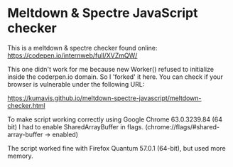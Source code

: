 # Meltdown & Spectre JavaScript checker
This is a meltdown & spectre checker found online: https://codepen.io/internweb/full/XVZmQW/

This one didn't work for me because new Worker() refused to initialize inside the coderpen.io domain.
So I 'forked' it here. You can check if your browser is vulnerable under the following URL:

https://kumavis.github.io/meltdown-spectre-javascript/meltdown-checker.html


To make script working correctly using Google Chrome 63.0.3239.84 (64 bit) I had to enable SharedArrayBuffer in flags.
(chrome://flags/#shared-array-buffer -> enabled)

The script worked fine with Firefox Quantum 57.0.1 (64-bit), but used more memory.


